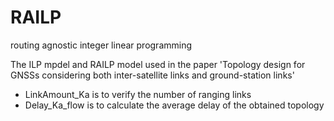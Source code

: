 # RAILP
routing agnostic integer linear programming

The ILP mpdel and RAILP model used in the paper 'Topology design for GNSSs considering both inter-satellite links and ground-station links'
- LinkAmount_Ka is to verify the number of ranging links
- Delay_Ka_flow is to calculate the average delay of the obtained topology
